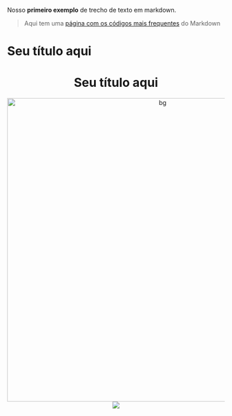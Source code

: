 Nosso **primeiro exemplo** de trecho de texto em markdown.
> Aqui tem uma [página com os códigos mais frequentes](https://en.support.wordprss.com/markdown-quick-reference/) do Markdown
# Seu título aqui
<h1 align="center"> Seu título aqui </h1>
<p align="center">
<img width="704" height="704" alt="bg" src="https://github.com/user-attachments/assets/8ba85a21-f33e-4e12-a4f3-9fb364082443"/>
<img loading="lazy" src="http://img.shields.io/static/v1?label=STATUS&message=EM%20DESENVOLVIMENTO&color=GREEN&style=for-the-badge"/>
</p>

